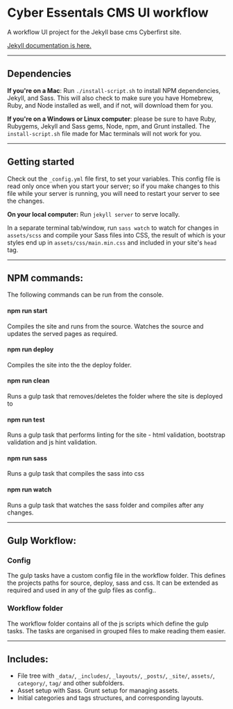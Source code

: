 # Cyber Essentals CMS UI workflow

A workflow UI project for the Jekyll base cms Cyberfirst site.

[Jekyll documentation is here.](https://jekyllrb.com/)

<hr>

## Dependencies

**If you're on a Mac**: Run `./install-script.sh` to install NPM dependencies, Jekyll, and Sass. This will also check to make sure you have Homebrew, Ruby, and Node installed as well, and if not, will download them for you.

**If you're on a Windows or Linux computer**: please be sure to have Ruby, Rubygems, Jekyll and Sass gems, Node, npm, and Grunt installed. The `install-script.sh` file made for Mac terminals will not work for you.

<hr>

## Getting started

Check out the `_config.yml` file first, to set your variables. This config file is read only once when you start your server; so if you make changes to this file while your server is running, you will need to restart your server to see the changes.

**On your local computer:** Run `jekyll server` to serve locally.

In a separate terminal tab/window, run `sass watch` to watch for changes in `assets/scss` and compile your Sass files into CSS, the result of which is your styles end up in `assets/css/main.min.css` and included in your site's `head` tag.

<hr>

## NPM commands:

The following commands can be run from the console. 

#### npm run start

Compiles the site and runs from the source. Watches the source and updates the served pages as required. 

#### npm run deploy 

Compiles the site into the the deploy folder. 

#### npm run clean

Runs a gulp task that removes/deletes the folder where the site is deployed to

#### npm run test

Runs a gulp task that performs linting for the site - html validation, bootstrap validation and js hint validation. 

#### npm run sass

Runs a gulp task that compiles the sass into css

#### npm run watch

Runs a gulp task that watches the sass folder and compiles after any changes.

<hr>

## Gulp Workflow:

### Config

The gulp tasks have a custom config file in the workflow folder. This defines the projects paths for source, deploy, sass and css. It can be extended as required and used in any of the gulp files as config.<value>. 

### Workflow folder

The workflow folder contains all of the js scripts which define the gulp tasks. The tasks are organised in grouped files to make reading them easier. 

<hr>

## Includes:

* File tree with `_data/`, `_includes/`, `_layouts/`, `_posts/`, `_site/`, `assets/`, `category/`, `tag/` and other subfolders.
* Asset setup with Sass. Grunt setup for managing assets.
* Initial categories and tags structures, and corresponding layouts.
